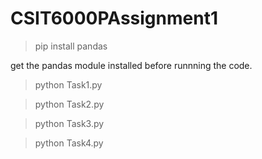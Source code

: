 # CSIT6000PAssignment1

>pip install pandas

get the pandas module installed before runnning the code.

>python Task1.py

>python Task2.py

>python Task3.py

>python Task4.py
